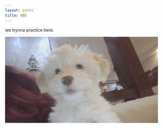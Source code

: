 ```yaml
---
layout: posts
title: NBE
---
```

we trynna practice here.



![alt text](/assets/images/WIN_20241231_17_34_33_Pro.jpg "Team Picture")

